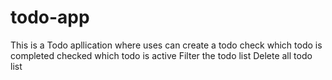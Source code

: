 # todo-app

This is a Todo apllication where uses can 
create a todo 
check which todo is completed 
checked which todo is active 
Filter the todo list 
Delete all todo list
